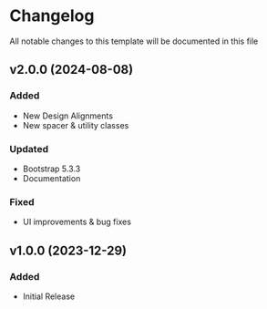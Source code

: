 <!-- Available h3 headings: Added, Fixed, Updated, Removed, Deprecated -->

# Changelog

All notable changes to this template will be documented in this file

## v2.0.0 (2024-08-08)

### Added

- New Design Alignments
- New spacer & utility classes

### Updated

- Bootstrap 5.3.3
- Documentation

### Fixed

- UI improvements & bug fixes

## v1.0.0 (2023-12-29)

### Added

- Initial Release

